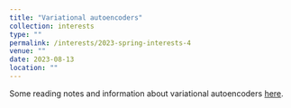 ```yaml
---
title: "Variational autoencoders"
collection: interests
type: ""
permalink: /interests/2023-spring-interests-4
venue: ""
date: 2023-08-13
location: ""
---
```


Some reading notes and information about variational autoencoders <a href="https://mzufferey.github.io/VAEs/">here</a>.
